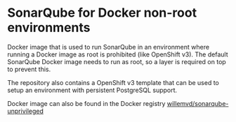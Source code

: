# SonarQube for Docker non-root environments

Docker image that is used to run SonarQube in an environment where running a Docker image as root is prohibited (like OpenShift v3).
The default SonarQube Docker image needs to run as root, so a layer is required on top to prevent this.

The repository also contains a OpenShift v3 template that can be used to setup an environment with persistent PostgreSQL support.

Docker image can also be found in the Docker registry [willemvd/sonarqube-unprivileged](https://hub.docker.com/r/willemvd/sonarqube-unprivileged/)